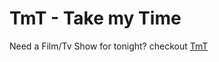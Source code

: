 # TmT - Take my Time

Need a Film/Tv Show for tonight? checkout [TmT](http://mkshid.gitlab.io/tmt/)

